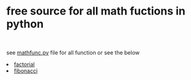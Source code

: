 <h1>free source for all math fuctions in python</h1>
<br>
<p>see <a href="https://github.com/mofawzy31/pymath-/blob/3f036ffe263359760932f388bb6631abbf17a14e/mathfunc.py" >mathfunc.py</a> file for all function or see the below</p>
<li> <a href="https://github.com/mofawzy31/pymath-/blob/146020517c17c6035b11acd6cf175e5b68b8cf21/functions./factorial.py">factorial</a></li>
<li> <a href="https://github.com/mofawzy31/pymath-/blob/bafb81c9e63fb26e6f0c3278401a50b8a9115938/functions./fibonacci.py">fibonacci</a></li>
